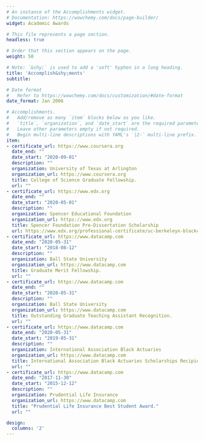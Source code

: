 ```yaml
---
# An instance of the Accomplishments widget.
# Documentation: https://wowchemy.com/docs/page-builder/
widget: Academic Awards

# This file represents a page section.
headless: true

# Order that this section appears on the page.
weight: 50

# Note: `&shy;` is used to add a 'soft' hyphen in a long heading.
title: 'Accomplish&shy;ments'
subtitle:

# Date format
#   Refer to https://wowchemy.com/docs/customization/#date-format
date_format: Jan 2006

# Accomplishments.
#   Add/remove as many `item` blocks below as you like.
#   `title`, `organization`, and `date_start` are the required parameters.
#   Leave other parameters empty if not required.
#   Begin multi-line descriptions with YAML's `|2-` multi-line prefix.
item:
- certificate_url: https://www.coursera.org
  date_end: ""
  date_start: "2020-09-01"
  description: ""
  organization: University of Texas at Arlington
  organization_url: https://www.coursera.org
  title: College of Science Graduate Fellowship.
  url: ""
- certificate_url: https://www.edx.org
  date_end: ""
  date_start: "2020-05-01"
  description: ""
  organization: Spencer Educational Foundation
  organization_url: https://www.edx.org
  title: Spencer Foundation Pre-Dissertation Scholarship
  url: https://www.edx.org/professional-certificate/uc-berkeleyx-blockchain-fundamentals
- certificate_url: https://www.datacamp.com
  date_end: "2020-05-31"
  date_start: "2018-08-12"
  description: ""
  organization: Ball State University 
  organization_url: https://www.datacamp.com
  title: Graduate Merit Fellowship.
  url: ""
- certificate_url: https://www.datacamp.com
  date_end: ""
  date_start: "2020-05-31"
  description: ""
  organization: Ball State University 
  organization_url: https://www.datacamp.com
  title: Outstanding Graduate Teaching Assistant Recognition.
  url: ""
- certificate_url: https://www.datacamp.com
  date_end: "2020-05-31"
  date_start: "2019-05-31"
  description: ""
  organization: International Association Black Actuaries 
  organization_url: https://www.datacamp.com
  title: International Association Black Actuaries Scholarships Recipient.
  url: ""
- certificate_url: https://www.datacamp.com
  date_end: "2017-11-30"
  date_start: "2015-12-12"
  description: ""
  organization: Prudential Life Insurance
  organization_url: https://www.datacamp.com
  title: "Prudential Life Insurance Best Student Award."
  url: ""

design:
  columns: '2' 
---
```

